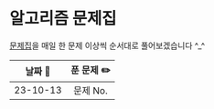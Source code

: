 # 알고리즘 문제집

<a href='https://github.com/tony9402/baekjoon/tree/main#%EA%B0%81-%EC%95%8C%EA%B3%A0%EB%A6%AC%EC%A6%98-%EB%AC%B8%EC%A0%9C%EC%A7%91'>문제집</a>을 매일 한 문제 이상씩 순서대로 풀어보겠습니다 ^\_^

| 날짜 📅  |   푼 문제 ✏️    |
| :------: | :-------------: |
| 23-10-13 | 문제 No. |
